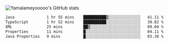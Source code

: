 ![Yamalameyooooo's GitHub stats](https://github-readme-stats.vercel.app/api?username=yamalameyooooo&theme=transparent&show_icons=true\&show=reviews,discussions_started,discussions_answered,prs_merged,prs_merged_percentage)

<!--START_SECTION:waka-->

```txt
Java              1 hr 55 mins    ██████████▒░░░░░░░░░░░░░░   41.11 %
TypeScript        1 hr 52 mins    ██████████░░░░░░░░░░░░░░░   39.82 %
XML               25 mins         ██▒░░░░░░░░░░░░░░░░░░░░░░   09.04 %
Properties        11 mins         █░░░░░░░░░░░░░░░░░░░░░░░░   04.11 %
Java Properties   9 mins          █░░░░░░░░░░░░░░░░░░░░░░░░   03.38 %
```

<!--END_SECTION:waka-->
